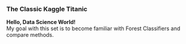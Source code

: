 <h3> The Classic Kaggle Titanic </h3>

**Hello, Data Science World!**
<br/>
My goal with this set is to become familiar with Forest Classifiers and compare methods. 

